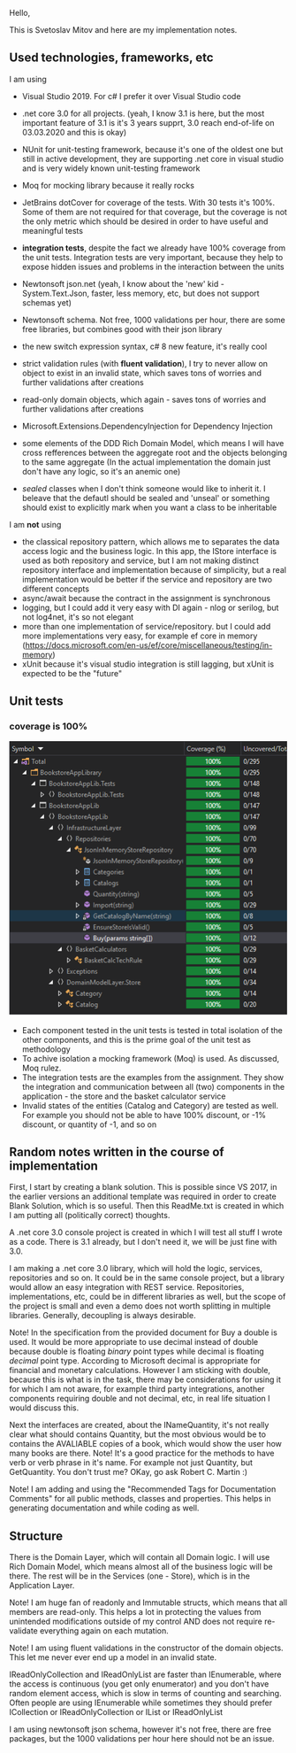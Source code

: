 Hello,

This is Svetoslav Mitov and here are my implementation notes.

## Used technologies, frameworks, etc
I am using
 - Visual Studio 2019. For c# I prefer it over Visual Studio code 
 - .net core 3.0 for all projects. (yeah, I know 3.1 is here, but the most important feature of 3.1 is it's 3 years supprt, 3.0 reach end-of-life on 03.03.2020 and this is okay)
 - NUnit for unit-testing framework, because it's one of the oldest one but still in active development, they are supporting .net core in visual studio and is very widely known unit-testing framework
 - Moq for mocking library because it really rocks
 - JetBrains dotCover for coverage of the tests. With 30 tests it's 100%. Some of them are not required for that coverage, but the coverage is not the only metric which should be desired in order to have useful and meaningful tests
 - **integration tests**, despite the fact we already have 100% coverage from the unit tests. Integration tests are very important, because they help to expose hidden issues and problems in the interaction between the units
 - Newtonsoft json.net (yeah, I know about the 'new' kid - System.Text.Json, faster, less memory, etc, but does not support schemas yet)
 - Newtonsoft schema. Not free, 1000 validations per hour, there are some free libraries, but combines good with their json library
 
 - the new switch expression syntax, c# 8 new feature, it's really cool
 - strict validation rules (with **fluent validation**), I try to never allow on object to exist in an invalid state, which saves tons of worries and further validations after creations
 - read-only domain objects, which again - saves tons of worries and further validations after creations

 - Microsoft.Extensions.DependencyInjection for Dependency Injection
 - some elements of the DDD Rich Domain Model, which means I will have cross refferences between the aggregate root and the objects belonging to the same aggregate (In the actual implementation the domain just don't have any logic, so it's an anemic one)
 - *sealed*  classes when I don't think someone would like to inherit it. I beleave that the defautl should be sealed and 'unseal' or something should exist to explicitly mark when you want a class to be inheritable


 
 I am **not** using
 - the classical repository pattern, which allows me to separates the data access logic and the business logic. In this app, the IStore interface is used as both repository and service, but I am not making distinct repository interface and implementation because of simplicity, but a real implementation would be better if the service and repository are two different concepts
 - async/await because the contract in the assignment is synchronous
 - logging, but I could add it very easy with DI again - nlog or serilog, but not log4net, it's so not elegant
 - more than one implementation of service/repository. but I could add more implementations very easy, for example ef core in memory (https://docs.microsoft.com/en-us/ef/core/miscellaneous/testing/in-memory)
 - xUnit because it's visual studio integration is still lagging, but xUnit is expected to be the "future"
 
 
 ## Unit tests 
 
 ### coverage is 100%
 
![unit test coverage](Screenshots/UnitTestCoverage.png)


 - Each component tested in the unit tests is tested in total isolation of the other components, and this is the prime goal of the unit test as methodology
 - To achive isolation a mocking framework (Moq) is used. As discussed, Moq rulez.
 - The integration tests are the examples from the assignment. They show the integration and communication between all (two) components in the application - the store and the basket calculator service
 - Invalid states of the entities (Catalog and Category) are tested as well. For example you should not be able to have 100% discount, or -1% discount, or quantity of -1, and so on


 ## Random notes written in the course of implementation
 
First, I start by creating a blank solution. This is possible since VS 2017, in the earlier versions an additional template was required in order to create Blank Solution, which is so useful.
Then this ReadMe.txt is created in which I am putting all (politically correct) thoughts.

A .net core 3.0 console project is created in which I will test all stuff I wrote as a code.
There is 3.1 already, but I don't need it, we will be just fine with 3.0.

I am making a .net core 3.0 library, which will hold the logic, services, repositories and so on.
It could be in the same console project, but a library would allow an easy integration with REST service.
Repositories, implementations, etc, could be in different libraries as well, but the scope of the project is small and even a demo does not worth splitting in multiple libraries.
Generally, decoupling is always desirable.

Note! In the specification from the provided document for Buy a double is used. 
It would be more appropriate to use decimal instead of double because double is floating *binary* point types while decimal is floating *decimal* point type.
According to Microsoft decimal is appropriate for financial and monetary calculations.
However I am sticking with double, because this is what is in the task, there may be considerations for using it for which I am not aware, for example third party integrations, another components requiring double and not decimal, etc, in real life situation I would discuss this.

Next the interfaces are created, about the INameQuantity, it's not really clear what should contains Quantity, but the most obvious would be to contains the AVALIABLE copies of a book, which would show the user how many books are there.
Note! It's a good practice for the methods to have verb or verb phrase in it's name. For example not just Quantity, but GetQuantity. You don't trust me? OKay, go ask Robert C. Martin :)

Note! I am adding and using the "Recommended Tags for Documentation Comments" for all public methods, classes and properties. This helps in generating documentation and while coding as well.

## Structure 
There is the Domain Layer, which will contain all Domain logic.
I will use Rich Domain Model, which means almost all of the business logic will be there.
The rest will be in the Services (one - Store), which is in the Application Layer.

Note! I am huge fan of readonly and Immutable structs, which means that all members are read-only.
This helps a lot in protecting the values  from unintended modifications outside of my control AND does not require re-validate everything again on each mutation.

Note! I am using fluent validations in the constructor of the domain objects. This let me never ever end up a model in an invalid state.

IReadOnlyCollection and IReadOnlyList are faster than IEnumerable, where the access is continuous (you get only enumerator) and you don't have random element access, which is slow in terms of counting and searching.
Often people are using IEnumerable while sometimes they should prefer ICollection or IReadOnlyCollection or IList or IReadOnlyList

I am using newtonsoft json schema, however it's not free, there are free packages, but the 1000 validations per hour here should not be an issue.
